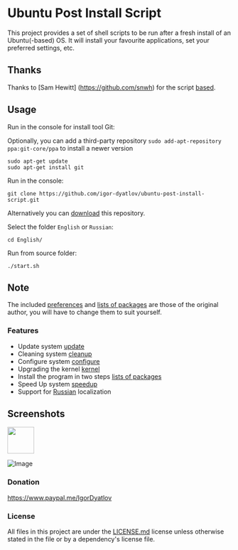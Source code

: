 # Ubuntu Post Install Script
This project provides a set of shell scripts to be run after a fresh install of an Ubuntu(-based) OS. It will install your favourite applications, set your preferred settings, etc.

## Thanks
Thanks to [Sam Hewitt] (https://github.com/snwh) for the script [based](https://github.com/snwh/ubuntu-post-install).

## Usage
Run in the console for install tool Git:
    
Optionally, you can add a third-party repository `sudo add-apt-repository ppa:git-core/ppa` to install a newer version

    sudo apt-get update
    sudo apt-get install git

Run in the console:

    git clone https://github.com/igor-dyatlov/ubuntu-post-install-script.git
    
Alternatively you can [download](https://github.com/igor-dyatlov/ubuntu-post-install-script/archive/master.zip) this repository.

Select the folder `English` or `Russian`:

    cd English/

Run from source folder:

    ./start.sh

## Note 
The included [preferences](English/functions/configure) and [lists of packages](English/data) are those of the original author, you will have to change them to suit yourself.

### Features
 - Update system [update](English/functions/update)
 - Cleaning system [cleanup](English/functions/cleanup)
 - Configure system [configure](English/functions/configure)
 - Upgrading the kernel [kernel](English/functions/kernel)
 - Install the program in two steps [lists of packages](English/data)
 - Speed Up system [speedup](English/functions/speedup)
 - Support for [Russian](Russian) localization

## Screenshots

<a href="https://play.google.com/store/apps/details?id=ru.igor.dyatlov.appbox.free" target="_blank">
  <img
       src="" height="60" src="" height="60" src="" height="60" src="" height="60" src="" height="60"/>
</a>

![Image](https://github.com/igor-dyatlov/ubuntu-post-install-script/blob/master/Screenshot/Screenshot_1.png)

### Donation
https://www.paypal.me/IgorDyatlov 

### License
All files in this project are under the [LICENSE.md](LICENSE.md) license unless otherwise stated in the file or by a dependency's license file.
